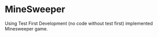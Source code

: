 # MineSweeper

Using Test First Development (no code without test first) implemented Minesweeper game. 
